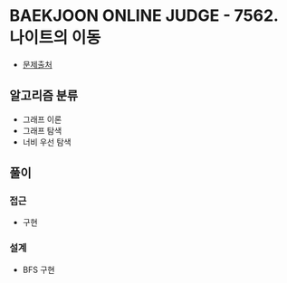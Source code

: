 # BAEKJOON ONLINE JUDGE - 7562. 나이트의 이동

- [문제출처](https://www.acmicpc.net/problem/7562 '7562. 나이트의 이동')

## 알고리즘 분류

- 그래프 이론
- 그래프 탐색
- 너비 우선 탐색

## 풀이

### 접근

- 구현

### 설계

- BFS 구현
